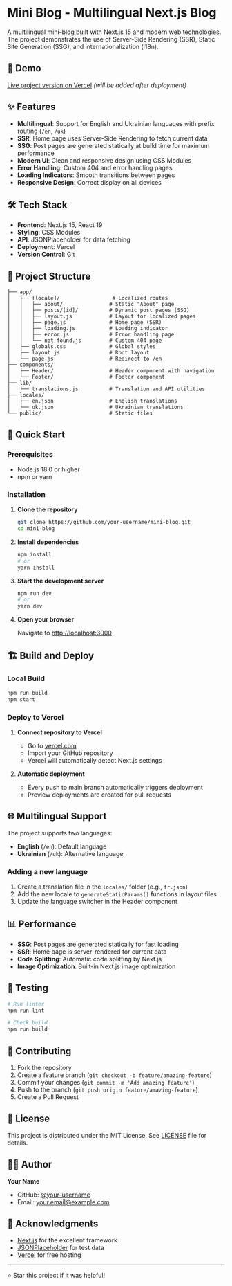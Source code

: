 # Mini Blog - Multilingual Next.js Blog

A multilingual mini-blog built with Next.js 15 and modern web technologies. The project demonstrates the use of Server-Side Rendering (SSR), Static Site Generation (SSG), and internationalization (i18n).

## 🚀 Demo

[Live project version on Vercel](https://your-blog-url.vercel.app) *(will be added after deployment)*

## ✨ Features

- **Multilingual**: Support for English and Ukrainian languages with prefix routing (`/en`, `/uk`)
- **SSR**: Home page uses Server-Side Rendering to fetch current data
- **SSG**: Post pages are generated statically at build time for maximum performance
- **Modern UI**: Clean and responsive design using CSS Modules
- **Error Handling**: Custom 404 and error handling pages
- **Loading Indicators**: Smooth transitions between pages
- **Responsive Design**: Correct display on all devices

## 🛠 Tech Stack

- **Frontend**: Next.js 15, React 19
- **Styling**: CSS Modules
- **API**: JSONPlaceholder for data fetching
- **Deployment**: Vercel
- **Version Control**: Git

## 📁 Project Structure

```
├── app/
│   ├── [locale]/                 # Localized routes
│   │   ├── about/               # Static "About" page
│   │   ├── posts/[id]/          # Dynamic post pages (SSG)
│   │   ├── layout.js            # Layout for localized pages
│   │   ├── page.js              # Home page (SSR)
│   │   ├── loading.js           # Loading indicator
│   │   ├── error.js             # Error handling page
│   │   └── not-found.js         # Custom 404 page
│   ├── globals.css              # Global styles
│   ├── layout.js                # Root layout
│   └── page.js                  # Redirect to /en
├── components/
│   ├── Header/                  # Header component with navigation
│   └── Footer/                  # Footer component
├── lib/
│   └── translations.js          # Translation and API utilities
├── locales/
│   ├── en.json                  # English translations
│   └── uk.json                  # Ukrainian translations
└── public/                      # Static files
```

## 🚀 Quick Start

### Prerequisites

- Node.js 18.0 or higher
- npm or yarn

### Installation

1. **Clone the repository**
   ```bash
   git clone https://github.com/your-username/mini-blog.git
   cd mini-blog
   ```

2. **Install dependencies**
   ```bash
   npm install
   # or
   yarn install
   ```

3. **Start the development server**
   ```bash
   npm run dev
   # or
   yarn dev
   ```

4. **Open your browser**
   
   Navigate to [http://localhost:3000](http://localhost:3000)

## 🏗 Build and Deploy

### Local Build

```bash
npm run build
npm start
```

### Deploy to Vercel

1. **Connect repository to Vercel**
   - Go to [vercel.com](https://vercel.com)
   - Import your GitHub repository
   - Vercel will automatically detect Next.js settings

2. **Automatic deployment**
   - Every push to main branch automatically triggers deployment
   - Preview deployments are created for pull requests

## 🌐 Multilingual Support

The project supports two languages:

- **English** (`/en`): Default language
- **Ukrainian** (`/uk`): Alternative language

### Adding a new language

1. Create a translation file in the `locales/` folder (e.g., `fr.json`)
2. Add the new locale to `generateStaticParams()` functions in layout files
3. Update the language switcher in the Header component

## 📊 Performance

- **SSG**: Post pages are generated statically for fast loading
- **SSR**: Home page is server-rendered for current data
- **Code Splitting**: Automatic code splitting by Next.js
- **Image Optimization**: Built-in Next.js image optimization

## 🧪 Testing

```bash
# Run linter
npm run lint

# Check build
npm run build
```

## 🤝 Contributing

1. Fork the repository
2. Create a feature branch (`git checkout -b feature/amazing-feature`)
3. Commit your changes (`git commit -m 'Add amazing feature'`)
4. Push to the branch (`git push origin feature/amazing-feature`)
5. Create a Pull Request

## 📝 License

This project is distributed under the MIT License. See [LICENSE](LICENSE) file for details.

## 👨‍💻 Author

**Your Name**
- GitHub: [@your-username](https://github.com/your-username)
- Email: your.email@example.com

## 🙏 Acknowledgments

- [Next.js](https://nextjs.org/) for the excellent framework
- [JSONPlaceholder](https://jsonplaceholder.typicode.com/) for test data
- [Vercel](https://vercel.com/) for free hosting

---

⭐ Star this project if it was helpful!

